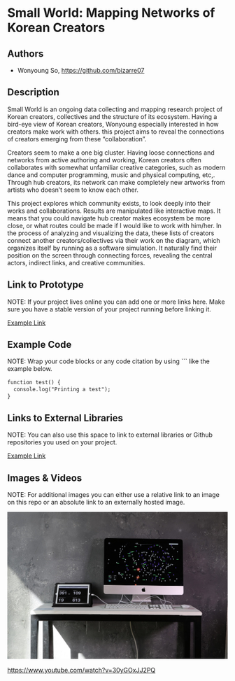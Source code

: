 # Small World: Mapping Networks of Korean Creators

## Authors
- Wonyoung So, https://github.com/bizarre07

## Description
Small World is an ongoing data collecting and mapping research project of Korean creators, collectives and the structure of its ecosystem. Having a bird-eye view of Korean creators, Wonyoung especially interested in how creators make work with others. this project aims to reveal the connections of creators emerging from these “collaboration”.

Creators seem to make a one big cluster. Having loose connections and networks from active authoring and working, Korean creators often collaborates with somewhat unfamiliar creative categories, such as modern dance and computer programming, music and physical computing, etc,. Through hub creators, its network can make completely new artworks from artists who doesn’t seem to know each other.

This project explores which community exists, to look deeply into their works and collaborations. Results are manipulated like interactive maps. It means that you could navigate hub creator makes ecosystem be more close, or what routes could be made if I would like to work with him/her. In the process of analyzing and visualizing the data, these lists of creators connect another creators/collectives via their work on the diagram, which organizes itself by running as a software simulation. It naturally find their position on the screen through connecting forces, revealing the central actors, indirect links, and creative communities.

## Link to Prototype
NOTE: If your project lives online you can add one or more links here. Make sure you have a stable version of your project running before linking it.

[Example Link](http://www.google.com "Example Link")

## Example Code
NOTE: Wrap your code blocks or any code citation by using ``` like the example below.
```
function test() {
  console.log("Printing a test");
}
```
## Links to External Libraries
 NOTE: You can also use this space to link to external libraries or Github repositories you used on your project.

[Example Link](http://www.google.com "Example Link")

## Images & Videos
NOTE: For additional images you can either use a relative link to an image on this repo or an absolute link to an externally hosted image.

![Example Image](project_images/cover.jpg?raw=true "Example Image")

https://www.youtube.com/watch?v=30yGOxJJ2PQ
